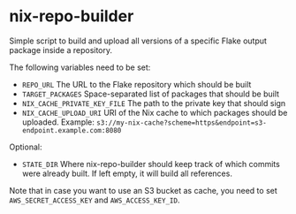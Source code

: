 # nix-repo-builder

Simple script to build and upload all versions of a specific Flake output package inside a repository.

The following variables need to be set:

* `REPO_URL` The URL to the Flake repository which should be built
* `TARGET_PACKAGES` Space-separated list of packages that should be built
* `NIX_CACHE_PRIVATE_KEY_FILE` The path to the private key that should sign
* `NIX_CACHE_UPLOAD_URI` URI of the Nix cache to which packages should be uploaded. Example: `s3://my-nix-cache?scheme=https&endpoint=s3-endpoint.example.com:8080`

Optional:
* `STATE_DIR` Where nix-repo-builder should keep track of which commits were already built. If left empty, it will build all references.

Note that in case you want to use an S3 bucket as cache, you need to set `AWS_SECRET_ACCESS_KEY` and `AWS_ACCESS_KEY_ID`.

